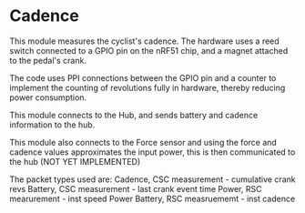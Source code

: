 # Cadence

This module measures the cyclist's cadence.  The hardware uses a reed switch connected to
a GPIO pin on the nRF51 chip, and a magnet attached to the pedal's crank.

The code uses PPI connections between the GPIO pin and a counter to implement the counting
of revolutions fully in hardware, thereby reducing power consumption.

This module connects to the Hub, and sends battery and cadence information to the hub.

This module also connects to the Force sensor and using the force and cadence values approximates
the input power, this is then communicated to the hub (NOT YET IMPLEMENTED)

The packet types used are:
Cadence,        CSC measurement - cumulative crank revs
Battery,        CSC measurement - last crank event time
Power,          RSC mearurement - inst speed
Power Battery,  RSC measruememt - inst cadence

